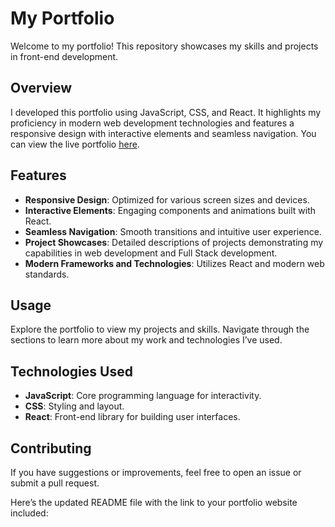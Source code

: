 # My Portfolio

Welcome to my portfolio! This repository showcases my skills and projects in front-end development.

## Overview

I developed this portfolio using JavaScript, CSS, and React. It highlights my proficiency in modern web development technologies and features a responsive design with interactive elements and seamless navigation.
You can view the live portfolio [here](https://edenimportfolio.netlify.app/).

## Features

- **Responsive Design**: Optimized for various screen sizes and devices.
- **Interactive Elements**: Engaging components and animations built with React.
- **Seamless Navigation**: Smooth transitions and intuitive user experience.
- **Project Showcases**: Detailed descriptions of projects demonstrating my capabilities in web development and Full Stack development.
- **Modern Frameworks and Technologies**: Utilizes React and modern web standards.

## Usage

Explore the portfolio to view my projects and skills. Navigate through the sections to learn more about my work and technologies I’ve used.

## Technologies Used

- **JavaScript**: Core programming language for interactivity.
- **CSS**: Styling and layout.
- **React**: Front-end library for building user interfaces.

## Contributing

If you have suggestions or improvements, feel free to open an issue or submit a pull request.


Here’s the updated README file with the link to your portfolio website included:

